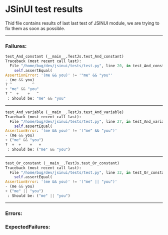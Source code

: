 # JSinUI test results

Thid file contains results of last             last test of JSINUI module, we are trying to            fix them as soon as possible.

------

### Failures: 

``` python
test_And_constant (__main__.TestJs.test_And_constant)
Traceback (most recent call last):
  File "/home/bug/dev/jsinui/tests/test.py", line 20, in test_And_constant
    self.assertEqual(
AssertionError: '(me && you)' != '"me" && "you"'
- (me && you)
? ^         ^
+ "me" && "you"
? ^  +    +   ^
 : Should be: "me" && "you"

```
------------
``` python
test_And_variable (__main__.TestJs.test_And_variable)
Traceback (most recent call last):
  File "/home/bug/dev/jsinui/tests/test.py", line 27, in test_And_variable
    self.assertEqual(
AssertionError: '(me && you)' != '("me" && "you")'
- (me && you)
+ ("me" && "you")
?  +  +    +   +
 : Should be: ("me" && "you")

```
------------
``` python
test_Or_constant (__main__.TestJs.test_Or_constant)
Traceback (most recent call last):
  File "/home/bug/dev/jsinui/tests/test.py", line 32, in test_Or_constant
    self.assertEqual(
AssertionError: '(me && you)' != '("me" || "you")'
- (me && you)
+ ("me" || "you")
 : Should be: ("me" || "you")

```
------------
### Errors:

### ExpectedFailures: 

